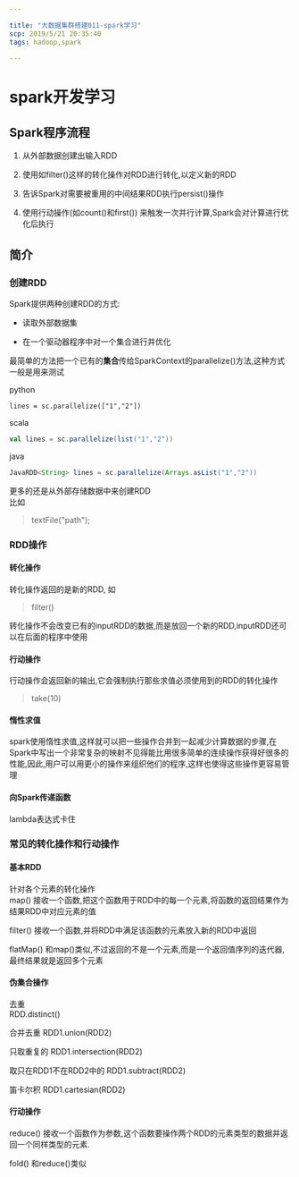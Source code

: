 ```yaml
---

title: "大数据集群搭建011-spark学习"
scp: 2019/5/21 20:35:40
tags: hadoop,spark

---
```



# spark开发学习  

## Spark程序流程  

1) 从外部数据创建出输入RDD  

2) 使用如filter()这样的转化操作对RDD进行转化,以定义新的RDD  

3) 告诉Spark对需要被重用的中间结果RDD执行persist()操作  

4) 使用行动操作(如count()和first()) 来触发一次并行计算,Spark会对计算进行优化后执行  

## 简介

### 创建RDD  

Spark提供两种创建RDD的方式:  

* 读取外部数据集  

* 在一个驱动器程序中对一个集合进行并优化  

最简单的方法把一个已有的**集合**传给SparkContext的parallelize()方法,这种方式一般是用来测试  

python

```pythone
lines = sc.parallelize(["1","2"])

```

scala

```scala
val lines = sc.parallelize(list("1","2"))
```

java

```java
JavaRDD<String> lines = sc.parallelize(Arrays.asList("1","2"))
```

更多的还是从外部存储数据中来创建RDD  
比如
>textFile("path");

### RDD操作  

#### 转化操作

转化操作返回的是新的RDD, 如
>filter()

转化操作不会改变已有的inputRDD的数据,而是放回一个新的RDD,inputRDD还可以在后面的程序中使用  

#### 行动操作  

行动操作会返回新的输出,它会强制执行那些求值必须使用到的RDD的转化操作  
>take(10)

#### 惰性求值  

spark使用惰性求值,这样就可以把一些操作合并到一起减少计算数据的步骤,在Spark中写出一个非常复杂的映射不见得能比用很多简单的连续操作获得好很多的性能,因此,用户可以用更小的操作来组织他们的程序,这样也使得这些操作更容易管理  

#### 向Spark传递函数  

lambda表达式卡住

### 常见的转化操作和行动操作  

#### 基本RDD  

针对各个元素的转化操作  
map() 接收一个函数,把这个函数用于RDD中的每一个元素,将函数的返回结果作为结果RDD中对应元素的值  

filter() 接收一个函数,并将RDD中满足该函数的元素放入新的RDD中返回  

flatMap() 和map()类似,不过返回的不是一个元素,而是一个返回值序列的迭代器,最终结果就是返回多个元素  

#### 伪集合操作  

去重  
RDD.distinct()  

合并去重
RDD1.union(RDD2)  

只取重复的
RDD1.intersection(RDD2)  

取只在RDD1不在RDD2中的
RDD1.subtract(RDD2)  

笛卡尔积
RDD1.cartesian(RDD2)  

#### 行动操作  

reduce() 接收一个函数作为参数,这个函数要操作两个RDD的元素类型的数据并返回一个同样类型的元素.  

fold() 和reduce()类似